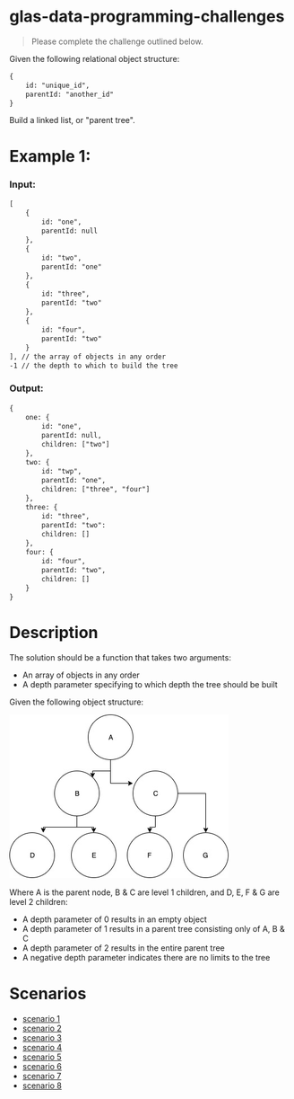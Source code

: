 # glas-data-programming-challenges

> Please complete the challenge outlined below.

Given the following relational object structure:

```
{
	id: "unique_id",
	parentId: "another_id"
}
```

Build a linked list, or "parent tree". 

# Example 1:

### Input:

```
[
	{
		id: "one",
		parentId: null
	},
	{
		id: "two",
		parentId: "one"
	},
	{
		id: "three",
		parentId: "two"
	},
	{
		id: "four",
		parentId: "two"
	}
], // the array of objects in any order
-1 // the depth to which to build the tree
```

### Output:

```
{
	one: {
		id: "one",
		parentId: null,
		children: ["two"]
	},
	two: {
		id: "twp",
		parentId: "one",
		children: ["three", "four"]
	},
	three: {
		id: "three",
		parentId: "two":
		children: []
	},
	four: {
		id: "four",
		parentId: "two",
		children: []
	}
}
```

# Description

The solution should be a function that takes two arguments:

* An array of objects in any order
* A depth parameter specifying to which depth the tree should be built


Given the following object structure:

![structure](./Challenge.jpg)

Where A is the parent node, B & C are level 1 children, and D, E, F & G are level 2 children:

* A depth parameter of 0 results in an empty object
* A depth parameter of 1 results in a parent tree consisting only of A, B & C
* A depth parameter of 2 results in the entire parent tree
* A negative depth parameter indicates there are no limits to the tree

# Scenarios

* [scenario 1](./scenario1.json)
* [scenario 2](./scenario2.json)
* [scenario 3](./scenario3.json)
* [scenario 4](./scenario4.json)
* [scenario 5](./scenario5.json)
* [scenario 6](./scenario6.json)
* [scenario 7](./scenario7.json)
* [scenario 8](./scenario8.json)

